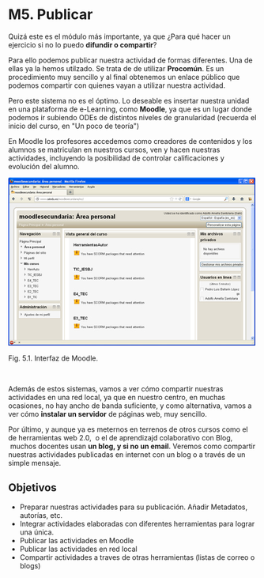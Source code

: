 
# M5. Publicar

Quizá este es el módulo más importante, ya que ¿Para qué hacer un ejercicio si no lo puedo **difundir o compartir**?

Para ello podemos publicar nuestra actividad de formas diferentes. Una de ellas ya la hemos utilzado. Se trata de de utilizar **Procomún**. Es un procedimiento muy sencillo y al final obtenemos un enlace público que podemos compartir con quienes vayan a utilizar nuestra actividad.

Pero este sistema no es el óptimo. Lo deseable es insertar nuestra unidad en una plataforma de e-Learning, como **Moodle**, ya que es un lugar donde podemos ir subiendo ODEs de distintos niveles de granularidad (recuerda el inicio del curso, en "Un poco de teoría")

En Moodle los profesores accedemos como creadores de contenidos y los alumnos se matriculan en nuestros cursos, ven y hacen nuestras actividades, incluyendo la posibilidad de controlar calificaciones y evolución del alumno.

![](img/moodle_inside.jpg)
<td style="text-align: center;">Fig. 5.1. Interfaz de Moodle.</td>

 

Además de estos sistemas, vamos a ver cómo compartir nuestras actividades en una red local, ya que en nuestro centro, en muchas ocasiones, no hay ancho de banda suficiente, y como alternativa, vamos a ver cómo **instalar un servidor** de páginas web, muy sencillo.

Por último, y aunque ya es meternos en terrenos de otros cursos como el de herramientas web 2.0,  o el de aprendizajd colaborativo con Blog,  muchos docentes usan **un blog, y si no un email**. Veremos como compartir nuestras actividades publicadas en internet con un blog o a través de un simple mensaje.

## Objetivos

- Preparar nuestras actividades para su publicación. Añadir Metadatos, autorías, etc.
- Integrar actividades elaboradas con diferentes herramientas para lograr una única.
- Publicar las actividades en Moodle
- Publicar las actividades en red local
- Compartir actividades a traves de otras herramientas (listas de correo o blogs)

